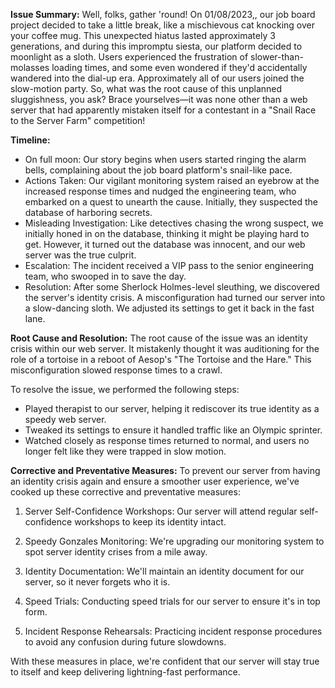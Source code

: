 **Issue Summary:**
Well, folks, gather 'round! On 01/08/2023,, our job board project decided to take a little break, like a mischievous cat knocking over your coffee mug. This unexpected hiatus lasted approximately 3 generations, and during this impromptu siesta, our platform decided to moonlight as a sloth. Users experienced the frustration of slower-than-molasses loading times, and some even wondered if they'd accidentally wandered into the dial-up era. Approximately all of our users joined the slow-motion party. So, what was the root cause of this unplanned sluggishness, you ask? Brace yourselves—it was none other than a web server that had apparently mistaken itself for a contestant in a "Snail Race to the Server Farm" competition!

**Timeline:**
- On full moon: Our story begins when users started ringing the alarm bells, complaining about the job board platform's snail-like pace.
- Actions Taken: Our vigilant monitoring system raised an eyebrow at the increased response times and nudged the engineering team, who embarked on a quest to unearth the cause. Initially, they suspected the database of harboring secrets.
- Misleading Investigation: Like detectives chasing the wrong suspect, we initially honed in on the database, thinking it might be playing hard to get. However, it turned out the database was innocent, and our web server was the true culprit.
- Escalation: The incident received a VIP pass to the senior engineering team, who swooped in to save the day.
- Resolution: After some Sherlock Holmes-level sleuthing, we discovered the server's identity crisis. A misconfiguration had turned our server into a slow-dancing sloth. We adjusted its settings to get it back in the fast lane.

**Root Cause and Resolution:**
The root cause of the issue was an identity crisis within our web server. It mistakenly thought it was auditioning for the role of a tortoise in a reboot of Aesop's "The Tortoise and the Hare." This misconfiguration slowed response times to a crawl.

To resolve the issue, we performed the following steps:
- Played therapist to our server, helping it rediscover its true identity as a speedy web server.
- Tweaked its settings to ensure it handled traffic like an Olympic sprinter.
- Watched closely as response times returned to normal, and users no longer felt like they were trapped in slow motion.

**Corrective and Preventative Measures:**
To prevent our server from having an identity crisis again and ensure a smoother user experience, we've cooked up these corrective and preventative measures:

1. Server Self-Confidence Workshops: Our server will attend regular self-confidence workshops to keep its identity intact.

2. Speedy Gonzales Monitoring: We're upgrading our monitoring system to spot server identity crises from a mile away.

3. Identity Documentation: We'll maintain an identity document for our server, so it never forgets who it is.

4. Speed Trials: Conducting speed trials for our server to ensure it's in top form.

5. Incident Response Rehearsals: Practicing incident response procedures to avoid any confusion during future slowdowns.

With these measures in place, we're confident that our server will stay true to itself and keep delivering lightning-fast performance.